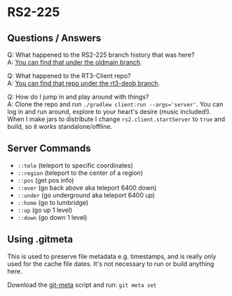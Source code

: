 # RS2-225

## Questions / Answers

Q: What happened to the RS2-225 branch history that was here?  
A: [You can find that under the oldmain branch](https://github.com/Pazaz/RS2-225/tree/oldmain).

Q: What happened to the RT3-Client repo?  
A: [You can find that repo under the rt3-deob branch](https://github.com/Pazaz/RS2-225/tree/rt3-deob).

Q: How do I jump in and play around with things?  
A: Clone the repo and run `./gradlew client:run --args='server'`. You can log in and run around, explore to your heart's desire (music included!). When I make jars to distribute I change `rs2.client.startServer` to `true` and build, so it works standalone/offline.

## Server Commands

* `::tele` (teleport to specific coordinates)
* `::region` (teleport to the center of a region)
* `::pos` (get pos info)
* `::over` (go back above aka teleport 6400 down)
* `::under` (go underground aka teleport 6400 up)
* `::home` (go to lumbridge)
* `::up` (go up 1 level)
* `::down` (go down 1 level)

## Using .gitmeta

This is used to preserve file metadata e.g. timestamps, and is really only used for the cache file dates. It's not necessary to run or build anything here.

Download the [git-meta](https://github.com/renard/git-meta) script and run: `git meta set`
